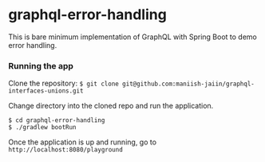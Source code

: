 # graphql-error-handling

This is bare minimum implementation of GraphQL with Spring Boot to demo error handling.

### Running the app
Clone the repository:
```$ git clone git@github.com:maniish-jaiin/graphql-interfaces-unions.git```

Change directory into the cloned repo and run the application.

```
$ cd graphql-error-handling
$ ./gradlew bootRun
```

Once the application is up and running, go to `http://localhost:8080/playground`
